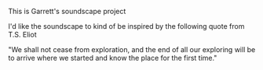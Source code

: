 This is Garrett's soundscape project

I'd like the soundscape to kind of be inspired by the following quote from T.S. Eliot

"We shall not cease from exploration, and the end of all our exploring will be to arrive where we started and know the place for the first time."
